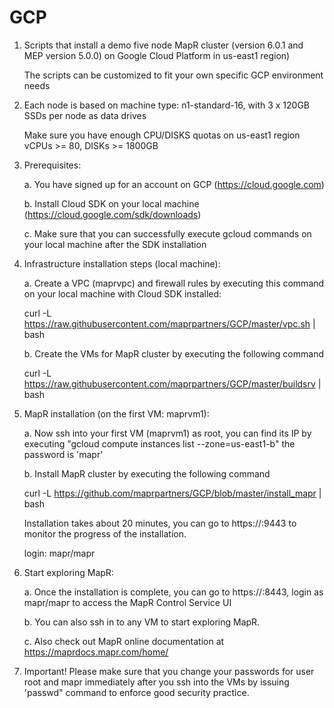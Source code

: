# GCP

1. Scripts that install a demo five node MapR cluster (version 6.0.1 and MEP version 5.0.0) on Google Cloud 
   Platform in us-east1 region)

   The scripts can be customized to fit your own specific GCP environment needs

2. Each node is based on machine type: 
   n1-standard-16, with 3 x 120GB SSDs per node as data drives
   
   Make sure you have enough CPU/DISKS quotas on us-east1 region
   vCPUs >= 80, DISKs >= 1800GB

3. Prerequisites:
 
   a. You have signed up for an account on GCP (https://cloud.google.com)
   
   b. Install Cloud SDK on your local machine (https://cloud.google.com/sdk/downloads)
   
   c. Make sure that you can successfully execute gcloud commands on your local machine after the
      SDK installation

4. Infrastructure installation steps (local machine): 

   a. Create a VPC (maprvpc) and firewall rules by executing this command on your local machine with Cloud SDK installed:
   
      curl -L https://raw.githubusercontent.com/maprpartners/GCP/master/vpc.sh | bash

   
   b. Create the VMs for MapR cluster by executing the following command
   
      curl -L https://raw.githubusercontent.com/maprpartners/GCP/master/buildsrv | bash

5. MapR installation (on the first VM: maprvm1): 
   
   a. Now ssh into your first VM (maprvm1) as root, you can find its IP by executing "gcloud compute instances list --zone=us-east1-b"
      the password is 'mapr'
      
   b. Install MapR cluster by executing the following command
   
      curl -L https://github.com/maprpartners/GCP/blob/master/install_mapr | bash
     
      Installation takes about 20 minutes, you can go to https://<IP of first VM>:9443 to monitor the progress of the installation. 

      login: mapr/mapr 

6. Start exploring MapR:
   
   a. Once the installation is complete, you can go to https://<IP of first VM>:8443, login as mapr/mapr to access the MapR Control Service UI

   b. You can also ssh in to any VM to start exploring MapR. 
 
   c. Also check out MapR online documentation at https://maprdocs.mapr.com/home/

7. Important! Please make sure that you change your passwords for user root and mapr immediately after you ssh into the VMs by issuing 'passwd" command to enforce good security practice.
    

